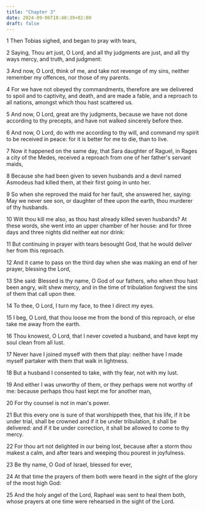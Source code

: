 ```yaml
---
title: "Chapter 3"
date: 2024-09-06T18:40:39+02:00
draft: false
---
```




1 Then Tobias sighed, and began to pray with tears,

2 Saying, Thou art just, O Lord, and all thy judgments are just, and all thy ways mercy, and truth, and judgment:

3 And now, O Lord, think of me, and take not revenge of my sins, neither remember my offences, nor those of my parents.

4 For we have not obeyed thy commandments, therefore are we delivered to spoil and to captivity, and death, and are made a fable, and a reproach to all nations, amongst which thou hast scattered us.

5 And now, O Lord, great are thy judgments, because we have not done according to thy precepts, and have not walked sincerely before thee.

6 And now, O Lord, do with me according to thy will, and command my spirit to be received in peace: for it is better for me to die, than to live.

7 Now it happened on the same day, that Sara daughter of Raguel, in Rages a city of the Medes, received a reproach from one of her father's servant maids,

8 Because she had been given to seven husbands and a devil named Asmodeus had killed them, at their first going in unto her.

9 So when she reproved the maid for her fault, she answered her, saying: May we never see son, or daughter of thee upon the earth, thou murderer of thy husbands.

10 Wilt thou kill me also, as thou hast already killed seven husbands? At these words, she went into an upper chamber of her house: and for three days and three nights did neither eat nor drink:

11 But continuing in prayer with tears besought God, that he would deliver her from this reproach.

12 And it came to pass on the third day when she was making an end of her prayer, blessing the Lord,

13 She said: Blessed is thy name, O God of our fathers, who when thou hast been angry, wilt shew mercy, and in the time of tribulation forgivest the sins of them that call upon thee.

14 To thee, O Lord, I turn my face, to thee I direct my eyes.

15 I beg, O Lord, that thou loose me from the bond of this reproach, or else take me away from the earth.

16 Thou knowest, O Lord, that I never coveted a husband, and have kept my soul clean from all lust.

17 Never have I joined myself with them that play: neither have I made myself partaker with them that walk in lightness.

18 But a husband I consented to take, with thy fear, not with my lust.

19 And either I was unworthy of them, or they perhaps were not worthy of me: because perhaps thou hast kept me for another man,

20 For thy counsel is not in man's power.

21 But this every one is sure of that worshippeth thee, that his life, if it be under trial, shall be crowned and if it be under tribulation, it shall be delivered: and if it be under correction, it shall be allowed to come to thy mercy.

22 For thou art not delighted in our being lost, because after a storm thou makest a calm, and after tears and weeping thou pourest in joyfulness.

23 Be thy name, O God of Israel, blessed for ever,

24 At that time the prayers of them both were heard in the sight of the glory of the most high God:

25 And the holy angel of the Lord, Raphael was sent to heal them both, whose prayers at one time were rehearsed in the sight of the Lord.

